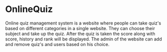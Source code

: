 # OnlineQuiz
Online quiz management system is a website where people can take quiz's based on different categories in a single website. They can choose their subject and take up the quiz. After the quiz is taken the score along with score, history and rank will be displayed. The admin of the website can add and remove quiz's and users based on his choice.
